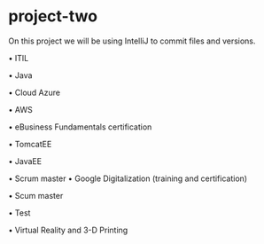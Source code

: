 # project-two
On this project we will be using IntelliJ to commit files and versions. 


•	ITIL 

•	Java

•	Cloud Azure

•	AWS 

•	eBusiness Fundamentals certification

•	TomcatEE

•	JavaEE

•	Scrum master
•	Google Digitalization (training and certification) 

•	Scum master

•	Test



•	Virtual Reality and 3-D Printing

